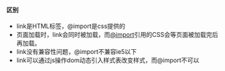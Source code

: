#### 区别

* link是HTML标签，@import是css提供的
* 页面加载时，link会同时被加载，而[@import](https://github.com/import)引用的CSS会等页面被加载完后再加载。 
* link没有兼容性问题，@import不兼容ie5以下
* link可以通过js操作dom动态引入样式表改变样式，而@import不可以

